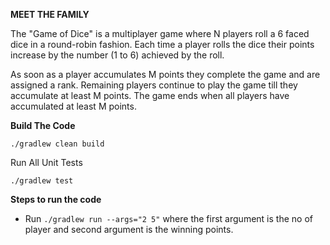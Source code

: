**MEET THE FAMILY**

The "Game of Dice" is a multiplayer game where N players roll a 6 faced dice in a round-robin fashion. Each time a player rolls the dice their points increase by the number (1 to 6) achieved by the roll.

As soon as a player accumulates M points they complete the game and are assigned a rank. Remaining players continue to play the game till they accumulate at least M points. The game ends when all players have accumulated at least M points.



**Build The Code**

```./gradlew clean build```

Run All Unit Tests

```./gradlew test```

**Steps to run the code**

* Run `./gradlew run --args="2 5"`
where the first argument is the no of player and second argument is the winning points.